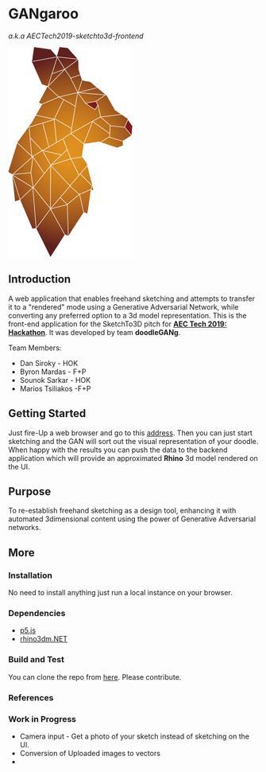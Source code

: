 # GANgaroo
*a.k.a AECTech2019-sketchto3d-frontend*

![](assets/Kanganru_Outback.png)

## Introduction
A web application that enables freehand sketching and attempts to transfer it to a "rendered" mode using a Generative Adversarial Network, while converting any preferred option to a 3d model representation.
This is the front-end application for the SketchTo3D pitch for [**AEC Tech 2019: Hackathon**](http://core.thorntontomasetti.com/aec-tech-2019-nyc/aec-tech-2019-hackathon/). It was developed by team **doodleGANg**.

Team Members:
- Dan Siroky - HOK
- Byron Mardas - F+P
- Sounok Sarkar - HOK
- Marios Tsiliakos -F+P

## Getting Started

Just fire-Up a web browser and go to this [address](http://184.105.174.119:3001/). Then you can just start sketching and the GAN will sort out the visual representation of your doodle. When happy with the results you can push the data to the backend application which will provide an approximated **Rhino** 3d model rendered on the UI.

## Purpose

To re-establish freehand sketching as a design tool, enhancing it with automated 3dimensional content using the power of Generative Adversarial networks.

## More

### Installation
No need to install anything just run a local instance on your browser.

### Dependencies
- [p5.js](https://p5js.org/reference/#/p5.Vector/add)
- [rhino3dm.NET](https://github.com/mcneel/rhino3dm)

### Build and Test
You can clone the repo from [here](https://github.com/djsiroky/aectech2019-sketchto3d-frontend.git). Please contribute.

### References

### Work in Progress
- Camera input - Get a photo of your sketch instead of sketching on the UI.
- Conversion of Uploaded images to vectors
- 
